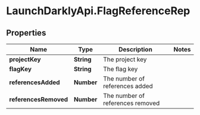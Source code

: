# LaunchDarklyApi.FlagReferenceRep

## Properties

Name | Type | Description | Notes
------------ | ------------- | ------------- | -------------
**projectKey** | **String** | The project key | 
**flagKey** | **String** | The flag key | 
**referencesAdded** | **Number** | The number of references added | 
**referencesRemoved** | **Number** | The number of references removed | 


